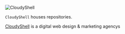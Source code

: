 ![CloudyShell](https://i.ibb.co/tscSVTR/Cloudy-Shell-txt.png)

`CloudyShell` houses repositories.

[CloudyShell](https://cloudyshell.fr) is a digital web design & marketing agencys
